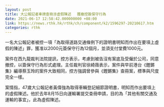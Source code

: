 ```yaml
---
layout: post
title: 大公報記者車牌查冊涉虛假陳述　 獲撤控簽保守行為
date: 2021-06-17 12:58:42.000000000 +08:00
link: https://news.rthk.hk/rthk/ch/component/k2/1596297-20210617.htm
categories: rthk
---
```


一名大公報記者被控一項「為取得道路交通條例下的證明書明知而作出在要項上虛假的陳述」罪，獲准以2000元簽保守行為12個月，並須支付堂費1000元。

案件在西九龍裁判法院提訊，控方表示，考慮到被告沒有案底及受僱於公司，同意撤控，以簽保守行為形式處理。主任裁判官徐綺薇表示，案件與早前港台《鏗鏘集》編導蔡玉玲的案件大致相同，控方強調曾參與《鏗鏘集》查冊案，標準與尺度完全一樣。

案情指，47歲大公報記者黃偉強為取得車輛登記細節證明書，明知而作出要項上的虛假陳述。他於去年8月15日向運輸署提交查冊申請，目的為「其他有關交通及運輸的事宜」，此為虛假陳述。
